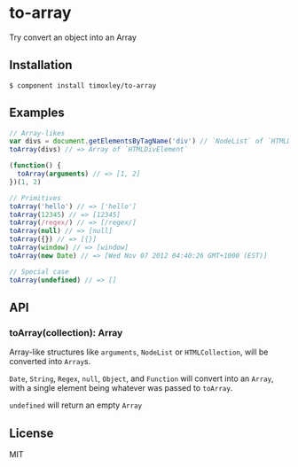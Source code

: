 # to-array

  Try convert an object into an Array

## Installation

    $ component install timoxley/to-array

## Examples

```js
// Array-likes
var divs = document.getElementsByTagName('div') // `NodeList` of `HTMLDivElement`
toArray(divs) // => Array of `HTMLDivElement`

(function() {
  toArray(arguments) // => [1, 2]
})(1, 2)

// Primitives
toArray('hello') // => ['hello']
toArray(12345) // => [12345]
toArray(/regex/) // => [/regex/]
toArray(null) // => [null]
toArray({}) // => [{}]
toArray(window) // => [window]
toArray(new Date) // => [Wed Nov 07 2012 04:40:26 GMT+1000 (EST)]

// Special case
toArray(undefined) // => []

```

## API

### toArray(collection): Array
  Array-like structures like `arguments`, `NodeList`
  or `HTMLCollection`, will be converted into `Array`s.

  `Date`, `String`, `Regex`, `null`, `Object`, and `Function` will
  convert into an `Array`, with a single element being whatever was
  passed to `toArray`.

  `undefined` will return an empty `Array`

## License

  MIT
